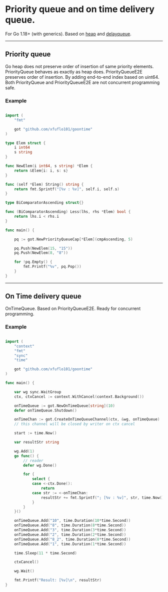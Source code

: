 # Priority queue and on time delivery queue.

For Go 1.18+ (with generics). Based on [heap](https://pkg.go.dev/container/heap) and [delayqueue](https://pkg.go.dev/github.com/golearnku/delayqueue).

---

## Priority queue

Go heap does not preserve order of insertion of same priority elements.
PriorityQueue behaves as exactly as heap does.
PriorityQueueE2E preserves order of insertion. By adding end-to-end index based on uint64.
Both PriorityQueue and PriorityQueueE2E are not concurrent programming safe.

### Example


```go

import (
	"fmt"

	got "github.com/xfuflo101/goontime"
)

type Elem struct {
	i int64
	s string
}

func NewElem(i int64, s string) *Elem {
	return &Elem{i: i, s: s}
}

func (self *Elem) String() string {
	return fmt.Sprintf("[%v : %v]", self.i, self.s)
}

type BiComparatorAscending struct{}

func (BiComparatorAscending) Less(lhs, rhs *Elem) bool {
	return lhs.i < rhs.i
}

func main() {

	pq := got.NewPriorityQueueCap[*Elem](cmpAscending, 5)

	pq.Push(NewElem(15, "15"))
	pq.Push(NewElem(8, "8"))

	for !pq.Empty() {
		fmt.Printf("%v", pq.Pop())
	}
}

```

---

## On Time delivery queue

OnTimeQueue. Based on PriorityQueueE2E. Ready for concurrent programming.

### Example

```go

import (
	"context"
	"fmt"
	"sync"
	"time"

	got "github.com/xfuflo101/goontime"
)

func main() {

	var wg sync.WaitGroup
	ctx, ctxCancel := context.WithCancel(context.Background())

	onTimeQueue := got.NewOnTimeQueue[string](10)
	defer onTimeQueue.Shutdown()

	onTimeChan := got.CreateOnTimeQueueChannel(ctx, &wg, onTimeQueue)
	// this channel will be closed by writer on ctx cancel

	start := time.Now()

	var resultStr string

	wg.Add(1)
	go func() {
		// reader
		defer wg.Done()

		for {
			select {
			case <-ctx.Done():
				return
			case str := <-onTimeChan:
				resultStr += fmt.Sprintf("; [%v : %v]", str, time.Now().Sub(start).Milliseconds()/100)
			}
		}
	}()

	onTimeQueue.Add("10", time.Duration(10*time.Second))
	onTimeQueue.Add("8", time.Duration(8*time.Second))
	onTimeQueue.Add("3", time.Duration(3*time.Second))
	onTimeQueue.Add("2", time.Duration(2*time.Second))
	onTimeQueue.Add("8_2", time.Duration(8*time.Second))
	onTimeQueue.Add("1", time.Duration(1*time.Second))

	time.Sleep(11 * time.Second)

	ctxCancel()

	wg.Wait()

	fmt.Printf("Result: [%v]\n", resultStr)
}

```